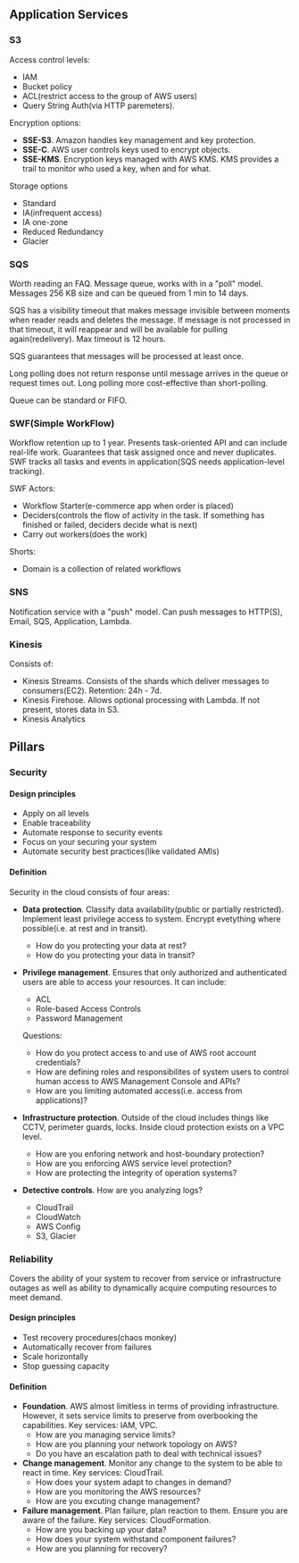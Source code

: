 ## Application Services

### S3
Access control levels:
* IAM
* Bucket policy
* ACL(restrict access to the group of AWS users)
* Query String Auth(via HTTP paremeters).

Encryption options:
* __SSE-S3__. Amazon handles key management and key protection.
* __SSE-C__. AWS user controls keys used to encrypt objects.
* __SSE-KMS__. Encryption keys managed with AWS KMS. KMS provides a trail to monitor who used a key, when and for what.

Storage options
* Standard
* IA(infrequent access)
* IA one-zone
* Reduced Redundancy
* Glacier

### SQS
Worth reading an FAQ. Message queue, works with in a "poll" model. Messages 256 KB size and can be queued from 1 min to 14 days.

SQS has a visibility timeout that makes message invisible between moments when reader reads and deletes the message. If
message is not processed in that timeout, it will reappear and will be available for pulling again(redelivery). Max timeout 
is 12 hours.

SQS guarantees that messages will be processed at least once.

Long polling does not return response until message arrives in the queue or request times out. Long polling more cost-effective
than short-polling.

Queue can be standard or FIFO.

### SWF(Simple WorkFlow)

Workflow retention up to 1 year. Presents task-oriented API and can include real-life work. Guarantees that task assigned once
and never duplicates. SWF tracks all tasks and events in application(SQS needs application-level tracking).

SWF Actors:
* Workflow Starter(e-commerce app when order is placed)
* Deciders(controls the flow of activity in the task. If something has finished or failed, deciders decide what is next)
* Carry out workers(does the work)

Shorts:
* Domain is a collection of related workflows

### SNS
Notification service with a "push" model. Can push messages to HTTP(S), Email, SQS, Application, Lambda.

### Kinesis
Consists of:
* Kinesis Streams. Consists of the shards which deliver messages to consumers(EC2). Retention: 24h - 7d.
* Kinesis Firehose. Allows optional processing with Lambda. If not present, stores data in S3.
* Kinesis Analytics


## Pillars

### Security

#### Design principles
* Apply on all levels
* Enable traceability
* Automate response to security events
* Focus on your securing your system
* Automate security best practices(like validated AMIs)

#### Definition
Security in the cloud consists of four areas:
* __Data protection__. Classify data availability(public or partially restricted). Implement least privilege access to system. Encrypt evetything where possible(i.e. at rest and in transit). 
  * How do you protecting your data at rest?
  * How do you protecting your data in transit?
* __Privilege management__. Ensures that only authorized and authenticated users are able to access your resources. It can include:
  * ACL
  * Role-based Access Controls
  * Password Management
  
  Questions:
  * How do you protect access to and use of AWS root account credentials?
  * How are defining roles and responsibilites of system users to control human access to AWS Management Console and APIs?
  * How are you limiting automated access(i.e. access from applications)?
* __Infrastructure protection__. Outside of the cloud includes things like CCTV, perimeter guards, locks. Inside cloud protection exists on a VPC level.
  * How are you enforing network and host-boundary protection?
  * How are you enforcing AWS service level protection?
  * How are protecting the integrity of operation systems?
* __Detective controls__. How are you analyzing logs?
  * CloudTrail
  * CloudWatch
  * AWS Config
  * S3, Glacier

### Reliability
Covers the ability of your system to recover from service or infrastructure outages as well as ability to dynamically acquire computing resources to meet demand.

#### Design principles
* Test recovery procedures(chaos monkey)
* Automatically recover from failures
* Scale horizontally
* Stop guessing capacity

#### Definition
* __Foundation__. AWS almost limitless in terms of providing infrastructure. However, it sets service limits to preserve from overbooking the capabilities. Key services: IAM, VPC.
  * How are you managing service limits?
  * How are you planning your network topology on AWS?
  * Do you have an escalation path to deal with technical issues?
* __Change management__. Monitor any change to the system to be able to react in time. Key services: CloudTrail.
  * How does your system adapt to changes in demand?
  * How are you monitoring the AWS resources?
  * How are you excuting change management?
* __Failure management__. Plan failure, plan reaction to them. Ensure you are aware of the failure. Key services: CloudFormation.
  * How are you backing up your data?
  * How does your system withstand component failures?
  * How are you planning for recovery?

